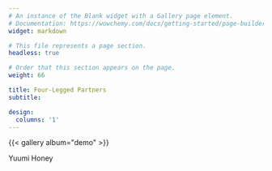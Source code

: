 ```yaml
---
# An instance of the Blank widget with a Gallery page element.
# Documentation: https://wowchemy.com/docs/getting-started/page-builder/
widget: markdown

# This file represents a page section.
headless: true

# Order that this section appears on the page.
weight: 66

title: Four-Legged Partners
subtitle: 

design:
  columns: '1'
---
```


{{< gallery album="demo" >}}

Yuumi 
Honey